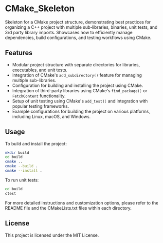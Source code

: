 # CMake_Skeleton
Skeleton for a CMake project structure, demonstrating best practices for organizing a C++ project with multiple sub-libraries, binaries, unit tests, and 3rd party library imports. Showcases how to efficiently manage dependencies, build configurations, and testing workflows using CMake.


## Features

- Modular project structure with separate directories for libraries, executables, and unit tests.
- Integration of CMake's `add_subdirectory()` feature for managing multiple sub-libraries.
- Configuration for building and installing the project using CMake.
- Integration of third-party libraries using CMake's `find_package()` or `FetchContent` functionality.
- Setup of unit testing using CMake's `add_test()` and integration with popular testing frameworks.
- Example configurations for building the project on various platforms, including Linux, macOS, and Windows.

## Usage

To build and install the project:

```bash
mkdir build
cd build
cmake ..
cmake --build .
cmake --install .
```

To run unit tests:

```bash
cd build
ctest
```

For more detailed instructions and customization options, please refer to the README file and the CMakeLists.txt files within each directory.

## License
This project is licensed under the MIT License.

